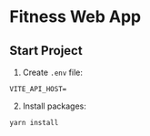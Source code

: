 # Fitness Web App
## Start Project
1. Create `.env` file:
```
VITE_API_HOST=
```

2. Install packages:
```
yarn install
```
